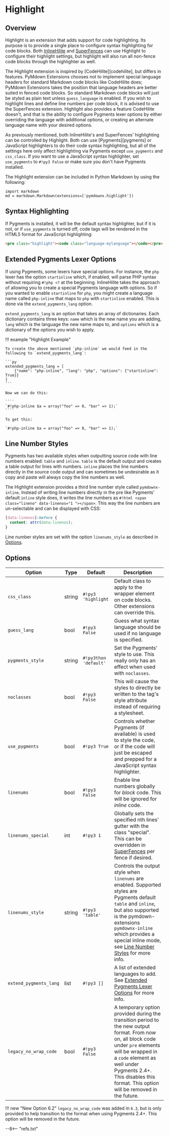 # Highlight

## Overview

Highlight is an extension that adds support for code highlighting. Its purpose is to provide a single place to configure
syntax highlighting for code blocks. Both [InlineHilite](./inlinehilite.md) and [SuperFences](./superfences.md) can use
Highlight to configure their highlight settings, but highlight will also run all non-fence code blocks through the
highlighter as well.

The Highlight extension is inspired by [CodeHilite][codehilite], but differs in features. PyMdown Extensions chooses not
to implement special language headers for standard Markdown code blocks like CodeHilite does; PyMdown Extensions takes
the position that language headers are better suited in fenced code blocks. So standard Markdown code blocks will just
be styled as plain text unless `guess_language` is enabled. If you wish to highlight lines and define line numbers per
code block, it is advised to use the SuperFences extension. Highlight also provides a feature CodeHilite doesn't, and
that is the ability to configure Pygments lexer options by either overriding the language with additional options, or
creating an alternate language name with your desired options.

As previously mentioned, both InlineHilite's and SuperFences' highlighting can be controlled by Highlight. Both can use
[Pygments][pygments] or JavaScript highlighters to do their code syntax highlighting, but all of the settings here only
affect highlighting via Pygments except `use_pygments` and `css_class`.  If you want to use a JavaScript syntax
highlighter, set `use_pygments` to `#!py3 False` or make sure you don't have Pygments installed.

The Highlight extension can be included in Python Markdown by using the following:

```py3
import markdown
md = markdown.Markdown(extensions=['pymdownx.highlight'])
```

## Syntax Highlighting

If Pygments is installed, it will be the default syntax highlighter, but if it is not, or if `use_pygments` is turned
off, code tags will be rendered in the HTML5 format for JavaScript highlighting: 

```html
<pre class="highlight"><code class="language-mylanguage"></code></pre>
```

## Extended Pygments Lexer Options

If using Pygments, some lexers have special options.  For instance, the `php` lexer has the option `startinline` which,
if enabled, will parse PHP syntax without requiring `#!php <?` at the beginning.  InlineHilite takes the approach of
allowing you to create a special Pygments language with options.  So if you wanted to enable `startinline` for `php`,
you might create a language name called `php-inline` that maps to `php` with `startinline` enabled.  This is done via
the `extend_pygments_lang` option.

`extend_pygments_lang` is an option that takes an array of dictionaries.  Each dictionary contains three keys: `name`
which is the new name you are adding, `lang` which is the language the new name maps to, and `options` which is a
dictionary of the options you wish to apply.

!!! example "Highlight Example"

    To create the above mentioned `php-inline` we would feed in the following to `extend_pygments_lang`:

    ```py
    extended_pygments_lang = [
        {"name": "php-inline", "lang": "php", "options": {"startinline": True}}
    ]
    ```

    Now we can do this:

    ````
    `#!php-inline $a = array("foo" => 0, "bar" => 1);`
    ````

    To get this:

    `#!php-inline $a = array("foo" => 0, "bar" => 1);`

## Line Number Styles

Pygments has two available styles when outputting source code with line numbers enabled: `table` and `inline`. `table`
is the default output and creates a table output for lines with numbers.  `inline` places the line numbers directly in
the source code output and can sometimes be undesirable as it copy and paste will always copy the line numbers as well.

The Highlight extension provides a third line number style called `pymdownx-inline`.  Instead of writing line numbers
directly in the pre like Pygments' default `inline` style does, it writes the line numbers as
`#!html <span class="lineno" data-linenos="1 "></span>`. This way the line numbers are un-selectable and can be
displayed with CSS:

```css
[data-linenos]:before {
  content: attr(data-linenos);
}
```

Line number styles are set with the option `linenums_style` as described in [Options](#options).

## Options

Option                    | Type   | Default               | Description
------------------------- | ------ | ----------------------| -----------
`css_class`               | string | `#!py3 'highlight`    | Default class to apply to the wrapper element on code blocks. Other extensions can override this.
`guess_lang`              | bool   | `#!py3 False`         | Guess what syntax language should be used if no language is specified. 
`pygments_style`          | string | `#!py3thon 'default'` | Set the Pygments' style to use.  This really only has an effect when used with `noclasses`.
`noclasses`               | bool   | `#!py3 False`         | This will cause the styles to directly be written to the tag's style attribute instead of requiring a stylesheet.
`use_pygments`            | bool   | `#!py3 True`          | Controls whether Pygments (if available) is used to style the code, or if the code will just be escaped and prepped for a JavaScript syntax highlighter.
`linenums`                | bool   | `#!py3 False`         | Enable line numbers globally for *block* code.  This will be ignored for *inline* code.
`linenums_special`        | int    | `#!py3 1`             | Globally sets the specified nth lines' gutter with the class "special".  This can be overridden in [SuperFences](./superfences.md) per fence if desired.
`linenums_style`          | string | `#!py3 'table'`       | Controls the output style when `linenums` are enabled. Supported styles are Pygments default `table` and `inline`, but also supported is the pymdown-extensions `pymdownx-inline` which provides a special inline mode, see [Line Number Styles](#line-number-styles) for more info.
`extend_pygments_lang`    | list   | `#!py3 []`            | A list of extended languages to add.  See [Extended Pygments Lexer Options](#extended-pygments-lexer-options) for more info.
`legacy_no_wrap_code`     | bool   | `#!py3 False`         | A temporary option provided during the transition period to the new output format. From now on, all block code under `pre` elements will be wrapped in a `code` element as well under Pygments 2.4+. This disables this format. This option will be removed in the future.

!!! new "New Option 6.2"
    `legacy_no_wrap_code` was added in `6.3`, but is only provided to help transition to the format when using Pygments 2.4+. This option will be removed in the future.

--8<-- "refs.txt"
